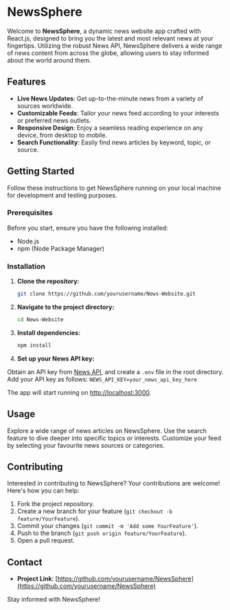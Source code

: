 # NewsSphere

Welcome to **NewsSphere**, a dynamic news website app crafted with React.js, designed to bring you the latest and most relevant news at your fingertips. Utilizing the robust News API, NewsSphere delivers a wide range of news content from across the globe, allowing users to stay informed about the world around them.

## Features

- **Live News Updates**: Get up-to-the-minute news from a variety of sources worldwide.
- **Customizable Feeds**: Tailor your news feed according to your interests or preferred news outlets.
- **Responsive Design**: Enjoy a seamless reading experience on any device, from desktop to mobile.
- **Search Functionality**: Easily find news articles by keyword, topic, or source.

## Getting Started

Follow these instructions to get NewsSphere running on your local machine for development and testing purposes.

### Prerequisites

Before you start, ensure you have the following installed:
- Node.js
- npm (Node Package Manager)

### Installation

1. **Clone the repository:**
    ```sh
    git clone https://github.com/yourusername/News-Website.git
2. **Navigate to the project directory:**
   ```sh
   cd News-Website
3. **Install dependencies:**
   ```sh
   npm install
4. **Set up your News API key:**

Obtain an API key from [News API](https://newsapi.org/), and create a `.env` file in the root directory. 
Add your API key as follows:
   `NEWS_API_KEY=your_news_api_key_here`
   
The app will start running on [http://localhost:3000](http://localhost:3000).

## Usage

Explore a wide range of news articles on NewsSphere. Use the search feature to dive deeper into specific topics or interests. Customize your feed by selecting your favourite news sources or categories.

## Contributing

Interested in contributing to NewsSphere? Your contributions are welcome! Here's how you can help:

1. Fork the project repository.
2. Create a new branch for your feature (`git checkout -b feature/YourFeature`).
3. Commit your changes (`git commit -m 'Add some YourFeature'`).
4. Push to the branch (`git push origin feature/YourFeature`).
5. Open a pull request.

## Contact

- **Project Link**: [https://github.com/yourusername/NewsSphere](https://github.com/yourusername/NewsSphere)

Stay informed with NewsSphere!
